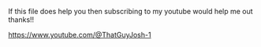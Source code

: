 If this file does help you then subscribing to my youtube would help me out thanks!!

https://www.youtube.com/@ThatGuyJosh-1
